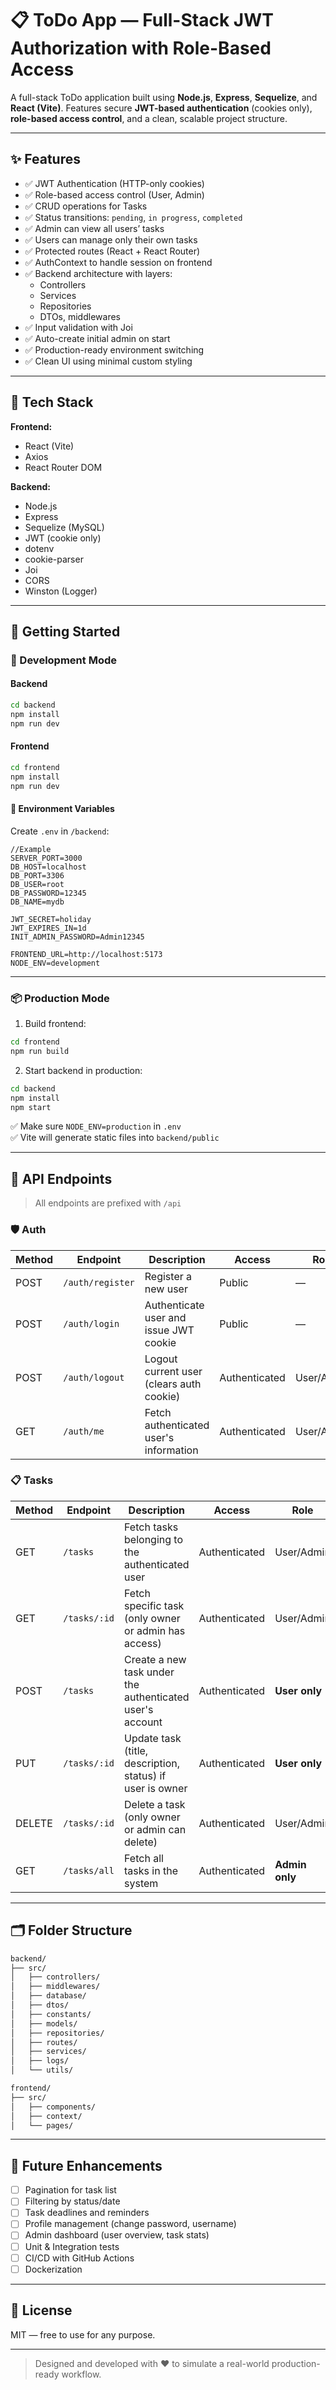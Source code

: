 # 📋 ToDo App — Full-Stack JWT Authorization with Role-Based Access

A full-stack ToDo application built using **Node.js**, **Express**, **Sequelize**, and **React (Vite)**. Features secure **JWT-based authentication** (cookies only), **role-based access control**, and a clean, scalable project structure.

---

## ✨ Features

- ✅ JWT Authentication (HTTP-only cookies)
- ✅ Role-based access control (User, Admin)
- ✅ CRUD operations for Tasks
- ✅ Status transitions: `pending`, `in progress`, `completed`
- ✅ Admin can view all users’ tasks
- ✅ Users can manage only their own tasks
- ✅ Protected routes (React + React Router)
- ✅ AuthContext to handle session on frontend
- ✅ Backend architecture with layers:
  - Controllers
  - Services
  - Repositories
  - DTOs, middlewares
- ✅ Input validation with Joi
- ✅ Auto-create initial admin on start
- ✅ Production-ready environment switching
- ✅ Clean UI using minimal custom styling

---

## 🧱 Tech Stack

**Frontend:**
- React (Vite)
- Axios
- React Router DOM

**Backend:**
- Node.js
- Express
- Sequelize (MySQL)
- JWT (cookie only)
- dotenv
- cookie-parser
- Joi
- CORS
- Winston (Logger)

---

## 🚀 Getting Started

### 🔧 Development Mode

#### Backend

```bash
cd backend
npm install
npm run dev
```

#### Frontend

```bash
cd frontend
npm install
npm run dev
```

#### 🧪 Environment Variables

Create `.env` in `/backend`:

```env
//Example
SERVER_PORT=3000
DB_HOST=localhost
DB_PORT=3306
DB_USER=root
DB_PASSWORD=12345
DB_NAME=mydb

JWT_SECRET=holiday
JWT_EXPIRES_IN=1d
INIT_ADMIN_PASSWORD=Admin12345

FRONTEND_URL=http://localhost:5173
NODE_ENV=development
```

---

### 📦 Production Mode

1. Build frontend:

```bash
cd frontend
npm run build
```

2. Start backend in production:

```bash
cd backend
npm install
npm start
```

✅ Make sure `NODE_ENV=production` in `.env`  
✅ Vite will generate static files into `backend/public`

---

## 🔐 API Endpoints

> All endpoints are prefixed with `/api`

### 🛡️ Auth

| Method | Endpoint         | Description                                  | Access        | Role          |
|--------|------------------|----------------------------------------------|---------------|---------------|
| POST   | `/auth/register` | Register a new user                          | Public        | —             |
| POST   | `/auth/login`    | Authenticate user and issue JWT cookie       | Public        | —             |
| POST   | `/auth/logout`   | Logout current user (clears auth cookie)     | Authenticated | User/Admin    |
| GET    | `/auth/me`       | Fetch authenticated user's information       | Authenticated | User/Admin    |


### 📋 Tasks

| Method | Endpoint         | Description                                                | Access        | Role          |
|--------|------------------|------------------------------------------------------------|---------------|---------------|
| GET    | `/tasks`         | Fetch tasks belonging to the authenticated user           | Authenticated | User/Admin    |
| GET    | `/tasks/:id`     | Fetch specific task (only owner or admin has access)      | Authenticated | User/Admin    |
| POST   | `/tasks`         | Create a new task under the authenticated user's account  | Authenticated | **User only** |
| PUT    | `/tasks/:id`     | Update task (title, description, status) if user is owner | Authenticated | **User only** |
| DELETE | `/tasks/:id`     | Delete a task (only owner or admin can delete)            | Authenticated | User/Admin    |
| GET    | `/tasks/all`     | Fetch all tasks in the system                             | Authenticated | **Admin only** |

---

## 🗂 Folder Structure

```bash
backend/
├── src/
│   ├── controllers/
│   ├── middlewares/
│   ├── database/
│   ├── dtos/
│   ├── constants/
│   ├── models/
│   ├── repositories/
│   ├── routes/
│   ├── services/
│   ├── logs/
│   └── utils/

frontend/
├── src/
│   ├── components/
│   ├── context/
│   └── pages/
```

---

## 📌 Future Enhancements

- [ ] Pagination for task list
- [ ] Filtering by status/date
- [ ] Task deadlines and reminders
- [ ] Profile management (change password, username)
- [ ] Admin dashboard (user overview, task stats)
- [ ] Unit & Integration tests
- [ ] CI/CD with GitHub Actions
- [ ] Dockerization

---

## 📄 License

MIT — free to use for any purpose.

---

> Designed and developed with ❤️ to simulate a real-world production-ready workflow.
